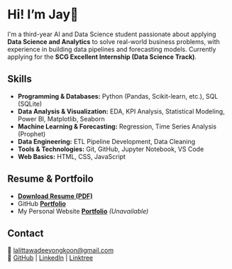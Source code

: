 # Hi! I’m **Jay**👋
I'm a third-year AI and Data Science student passionate about applying **Data Science and Analytics** to solve real-world business problems, with experience in building data pipelines and forecasting models.
Currently applying for the **SCG Excellent Internship (Data Science Track)**.



## Skills
* **Programming & Databases:** Python (Pandas, Scikit-learn, etc.), SQL (SQLite)
* **Data Analysis & Visualization:** EDA, KPI Analysis, Statistical Modeling, Power BI, Matplotlib, Seaborn
* **Machine Learning & Forecasting:** Regression, Time Series Analysis (Prophet)
* **Data Engineering:** ETL Pipeline Development, Data Cleaning
* **Tools & Technologies:** Git, GitHub, Jupyter Notebook, VS Code
* **Web Basics:** HTML, CSS, JavaScript


## Resume & Portfoilo
- [**Download Resume (PDF)**](https://github.com/miyomui/my-portfolio/blob/main/resume/Resume.pdf)
- GitHub [**Portfolio**](https://github.com/miyomui/data-science-portfolio)
- My Personal Website [**Portfolio**](https://miyomui.github.io/) *(Unavailable)*




## Contact
📧 lalittawadeevongkoon@gmail.com  
🔗 [GitHub](https://github.com/miyomui) | [LinkedIn](https://www.linkedin.com/in/miyomui/) | [Linktree](https://linktr.ee/miyomui)

